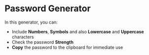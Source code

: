 # Password Generator

In this generator, you can:

- Include **Numbers**, **Symbols** and also **Lowercase** and **Uppercase** characters
- Check the password **Strength**
- **Copy** the password to the clipboard for immediate use
